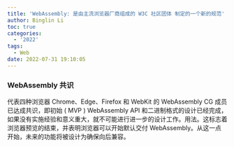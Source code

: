 ```yaml
---
title: 'WebAssembly: 是由主流浏览器厂商组成的 W3C 社区团体 制定的一个新的规范'
author: Binglin Li
toc: true
categories:
  - '2022'
tags:
  - Web
date: 2022-07-31 19:10:05
---
```



### WebAssembly 共识
代表四种浏览器 Chrome、Edge、Firefox 和 WebKit 的 WebAssembly CG 成员已达成共识，即初始 ( MVP ) WebAssembly API 和二进制格式的设计已经完成，如果没有实施经验和意义重大，就不可能进行进一步的设计工作。用法。这标志着浏览器预览的结束，并表明浏览器可以开始默认交付 WebAssembly。从这一点开始，未来的功能将被设计为确保向后兼容。


<!-- more -->
